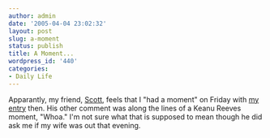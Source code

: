 ```yaml
---
author: admin
date: '2005-04-04 23:02:32'
layout: post
slug: a-moment
status: publish
title: A Moment...
wordpress_id: '440'
categories:
- Daily Life
---
```


Apparantly, my friend, [Scott](http://www.scottstearns.com), feels that
I "had a moment" on Friday with [my
entry](http://www.khephra.org/archives/2005/04/questions_quest.php)
then. His other comment was along the lines of a Keanu Reeves moment,
"Whoa." I'm not sure what that is supposed to mean though he did ask me
if my wife was out that evening.
